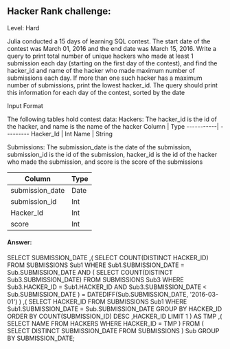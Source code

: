 ## Hacker Rank challenge:
Level: Hard

Julia conducted a  15 days of learning SQL contest. The start date of the contest was March 01, 2016 and the end date was March 15, 2016.
Write a query to print total number of unique hackers who made at least 1 submission each day (starting on the first day of the contest), and find the hacker_id and name of the hacker who made maximum number of submissions each day. If more than one such hacker has a maximum number of submissions, print the lowest hacker_id. The query should print this information for each day of the contest, sorted by the date

Input Format

The following tables hold contest data:
Hackers: The hacker_id is the id of the hacker, and name is the name of the hacker
Column     |   Type
-----------| ---------
Hacker_Id  |   Int
Name       |   String 


Submissions: The submission_date is the date of the submission, submission_id is the id of the submission, hacker_id is the id of the hacker who made the submission, and score is the score of the submissions

Column    	 |   Type
---------------- | --------------
submission_date  |   Date
submission_id    |   Int 
Hacker_Id        |   Int 
score	         |   Int




#### Answer:
SELECT SUBMISSION_DATE
	,(
		SELECT COUNT(DISTINCT HACKER_ID)
		FROM SUBMISSIONS Sub1
		WHERE Sub1.SUBMISSION_DATE = Sub.SUBMISSION_DATE
			AND (
				SELECT COUNT(DISTINCT Sub3.SUBMISSION_DATE)
				FROM SUBMISSIONS Sub3
				WHERE Sub3.HACKER_ID = Sub1.HACKER_ID
					AND Sub3.SUBMISSION_DATE < Sub.SUBMISSION_DATE
				) = DATEDIFF(Sub.SUBMISSION_DATE, '2016-03-01')
		)
	,(
		SELECT HACKER_ID
		FROM SUBMISSIONS Sub1
		WHERE Sub1.SUBMISSION_DATE = Sub.SUBMISSION_DATE
		GROUP BY HACKER_ID
		ORDER BY COUNT(SUBMISSION_ID) DESC
			,HACKER_ID LIMIT 1
		) AS TMP
	,(
		SELECT NAME
		FROM HACKERS
		WHERE HACKER_ID = TMP
		)
FROM (
	SELECT DISTINCT SUBMISSION_DATE
	FROM SUBMISSIONS
	) Sub
GROUP BY SUBMISSION_DATE;
